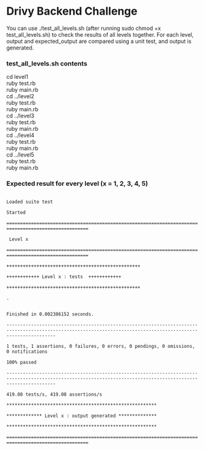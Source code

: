 # Drivy Backend Challenge

You can use ./test_all_levels.sh (after running sudo chmod +x test_all_levels.sh) to check the results of all levels together.
For each level, output and expected_output are compared using a unit test, and output is generated.

### test_all_levels.sh contents
cd level1  
ruby test.rb  
ruby main.rb  
cd ../level2  
ruby test.rb  
ruby main.rb  
cd ../level3  
ruby test.rb  
ruby main.rb  
cd ../level4  
ruby test.rb  
ruby main.rb  
cd ../level5  
ruby test.rb  
ruby main.rb

### Expected result for every level (x = 1, 2, 3, 4, 5)
<code>
Loaded suite test<br />
Started<br />
====================================================================================================<br />
 Level x<br />
====================================================================================================<br />
+++++++++++++++++++++++++++++++++++++++++++++++++<br />
++++++++++++ Level x : tests  ++++++++++++<br />
+++++++++++++++++++++++++++++++++++++++++++++++++<br />
.<br />
</code>

<code>
Finished in 0.002386152 seconds.<br />
--------------------------------------------------------------------------------------------------------------------------------------------------------------<br />
1 tests, 1 assertions, 0 failures, 0 errors, 0 pendings, 0 omissions, 0 notifications<br />
100% passed<br />
--------------------------------------------------------------------------------------------------------------------------------------------------------------<br />
419.08 tests/s, 419.08 assertions/s<br />
*******************************************************<br />
************* Level x : output generated **************<br />
*******************************************************<br />
====================================================================================================<br />
</code>
